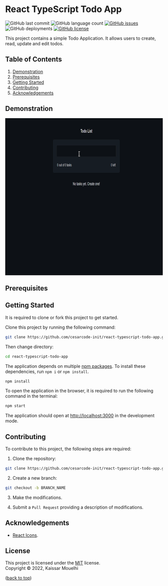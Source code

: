 # React TypeScript Todo App

![GitHub last commit](https://img.shields.io/github/last-commit/cesarcode-init/react-typescript-todo-app)
![GitHub language count](https://img.shields.io/github/languages/count/cesarcode-init/react-typescript-todo-app)
[![GitHub issues](https://img.shields.io/github/issues/cesarcode-init/react-typescript-todo-app)](https://github.com/cesarcode-init/react-typescript-todo-app/issues)
![GitHub deployments](https://img.shields.io/github/deployments/cesarcode-init/react-typescript-todo-app/github-pages)
[![GitHub license](https://img.shields.io/github/license/cesarcode-init/react-typescript-todo-app)](https://github.com/cesarcode-init/react-typescript-todo-app/blob/main/LICENSE)

This project contains a simple Todo Application. It allows users to create, read, update and edit todos.

## Table of Contents

1. [Demonstration](#demonstration)
2. [Prerequisites](#prerequisites)
3. [Getting Started](#getting-started)
4. [Contributing](#contributing)
5. [Acknowledgements](#acknowledgements)

## Demonstration

<p><img align="center" src="https://github.com/cesarcode-init/react-typescript-todo-app/blob/master/demo.gif" alt="todo application demonstration"  height="500" /></p>

## Prerequisites

## Getting Started

It is required to clone or fork this project to get started.

Clone this project by running the following command:

```bash
git clone https://github.com/cesarcode-init/react-typescript-todo-app.git
```

Then change directory:

```bash
cd react-typescript-todo-app
```

The application depends on multiple [npm packages](https://www.npmjs.com/). To install these dependencies, run `npm i` or `npm install`.

```bash
npm install
```

To open the application in the browser, it is required to run the following command in the terminal:

```bash
npm start
```

The application should open at [http://localhost:3000](http://localhost:3000) in the development mode.

## Contributing

To contribute to this project, the following steps are required:

1. Clone the repository:

```bash
git clone https://github.com/cesarcode-init/react-typescript-todo-app.git
```

2. Create a new branch:

```bash
git checkout -b BRANCH_NAME
```

3. Make the modifications.

4. Submit a `Pull Request` providing a description of modifications.

## Acknowledgements

- [React Icons](https://react-icons.github.io/react-icons/).

## License

This project is licensed under the [MIT](https://choosealicense.com/licenses/mit/) license. <br/> Copyright © 2022, Kaissar Mouelhi

([back to top](#getting-started))
